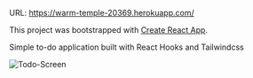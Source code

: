 URL: https://warm-temple-20369.herokuapp.com/

This project was bootstrapped with [Create React App](https://github.com/facebook/create-react-app).

Simple to-do application built with React Hooks and Tailwindcss

![Todo-Screen](https://user-images.githubusercontent.com/28748425/95037066-cb906b80-0697-11eb-9ae3-69c05dfdef65.PNG)


